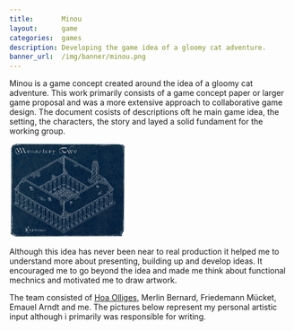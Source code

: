 ```yaml
---
title:       Minou
layout:      game
categories:  games
description: Developing the game idea of a gloomy cat adventure.
banner_url:  /img/banner/minou.png
---
```


Minou is a game concept created around the idea of a gloomy cat adventure. This
work primarily consists of a game concept paper or larger game proposal and was
a more extensive approach to collaborative game design. The document cosists of
descriptions oft he main game idea, the setting, the characters, the story and
layed a solid fundament for the working group.

<img class="float right"
       src="/img/games/minou/minou_blueprint.png"
       alt="Minou">

Although this idea has never been near to real production it helped me to
understand more about presenting, building up and develop ideas. It encouraged
me to go beyond the idea and made me think about functional mechnics and
motivated me to draw artwork.

The team consisted of [Hoa Olliges][hoa], Merlin Bernard, Friedemann Mücket,
Emauel Arndt and me. The pictures below represent my personal artistic input
although i primarily was responsible for writing.

[hoa]: http://hoaolliges.com
